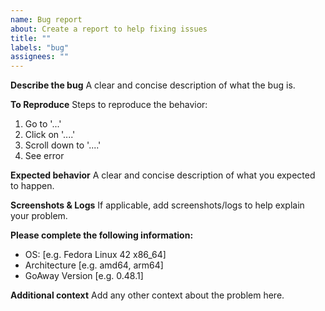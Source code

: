 ```yaml
---
name: Bug report
about: Create a report to help fixing issues
title: ""
labels: "bug"
assignees: ""
---
```


**Describe the bug**
A clear and concise description of what the bug is.

**To Reproduce**
Steps to reproduce the behavior:

1. Go to '...'
2. Click on '....'
3. Scroll down to '....'
4. See error

**Expected behavior**
A clear and concise description of what you expected to happen.

**Screenshots & Logs**
If applicable, add screenshots/logs to help explain your problem.

**Please complete the following information:**

- OS: [e.g. Fedora Linux 42 x86_64]
- Architecture [e.g. amd64, arm64]
- GoAway Version [e.g. 0.48.1]

**Additional context**
Add any other context about the problem here.
